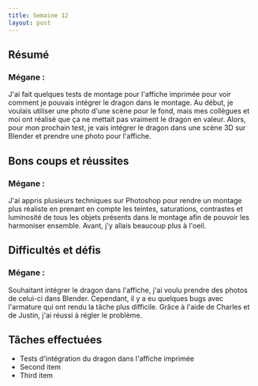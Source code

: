 ```yaml
---
title: Semaine 12
layout: post
---
```


## Résumé

### Mégane :

J'ai fait quelques tests de montage pour l'affiche imprimée pour voir comment je pouvais intégrer le dragon dans le montage. Au début, je voulais utiliser une photo d'une scène pour le fond, mais mes collègues et moi ont réalisé que ça ne mettait pas vraiment le dragon en valeur. Alors, pour mon prochain test, je vais intégrer le dragon dans une scène 3D sur Blender et prendre une photo pour l'affiche.

## Bons coups et réussites

### Mégane :

J'ai appris plusieurs techniques sur Photoshop pour rendre un montage plus réaliste en prenant en compte les teintes, saturations, contrastes et luminosité de tous les objets présents dans le montage afin de pouvoir les harmoniser ensemble. Avant, j'y allais beaucoup plus à l'oeil.

## Difficultés et défis

### Mégane :

Souhaitant intégrer le dragon dans l'affiche, j'ai voulu prendre des photos de celui-ci dans Blender. Cependant, il y a eu quelques bugs avec l'armature qui ont rendu la tâche plus difficile. Grâce à l'aide de Charles et de Justin, j'ai réussi à régler le problème.

## Tâches effectuées

- Tests d'intégration du dragon dans l'affiche imprimée
- Second item
- Third item
